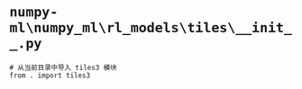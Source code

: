 # `numpy-ml\numpy_ml\rl_models\tiles\__init__.py`

```
# 从当前目录中导入 tiles3 模块
from . import tiles3
```